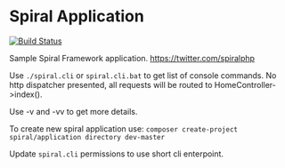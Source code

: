 # Spiral Application 
[![Build Status](https://travis-ci.org/spiral-php/application.svg?branch=master)](https://travis-ci.org/spiral-php/application)

Sample Spiral Framework application. https://twitter.com/spiralphp

Use `./spiral.cli` or `spiral.cli.bat` to get list of console commands. No http dispatcher presented,
all requests will be routed to HomeController->index().

Use -v and -vv to get more details.

To create new spiral application use:
`composer create-project spiral/application directory dev-master`

Update `spiral.cli` permissions to use short cli enterpoint.
